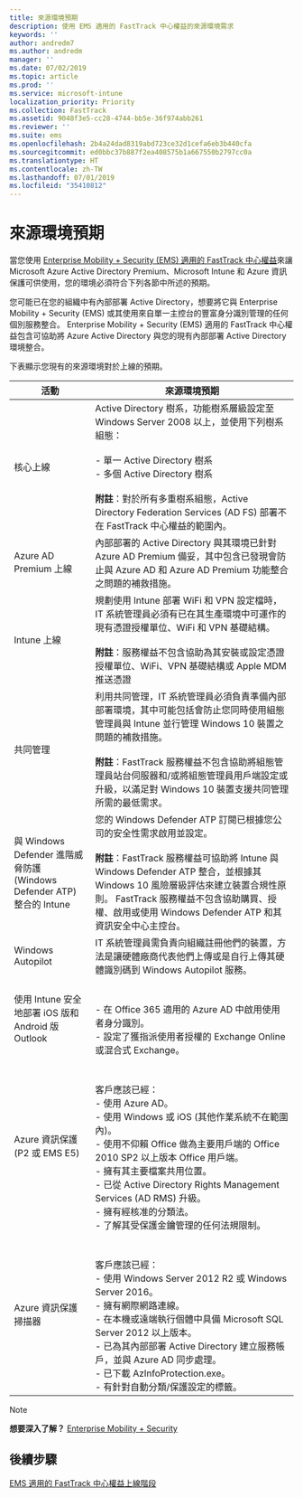 ```yaml
---
title: 來源環境預期
description: 使用 EMS 適用的 FastTrack 中心權益的來源環境需求
keywords: ''
author: andredm7
ms.author: andredm
manager: ''
ms.date: 07/02/2019
ms.topic: article
ms.prod: ''
ms.service: microsoft-intune
localization_priority: Priority
ms.collection: FastTrack
ms.assetid: 9048f3e5-cc28-4744-bb5e-36f974abb261
ms.reviewer: ''
ms.suite: ems
ms.openlocfilehash: 2b4a24dad8319abd723ce32d1cefa6eb3b440cfa
ms.sourcegitcommit: ed0bbc37b887f2ea408575b1a667550b2797cc0a
ms.translationtype: HT
ms.contentlocale: zh-TW
ms.lasthandoff: 07/01/2019
ms.locfileid: "35410812"
---
```

# <a name="source-environment-expectations"></a>來源環境預期

當您使用 [Enterprise Mobility + Security (EMS) 適用的 FastTrack 中心權益](EMS-fasttrack-benefit-for-EMS.md)來讓 Microsoft Azure Active Directory Premium、Microsoft Intune 和 Azure 資訊保護可供使用，您的環境必須符合下列各節中所述的預期。

您可能已在您的組織中有內部部署 Active Directory，想要將它與 Enterprise Mobility + Security (EMS) 或其使用來自單一主控台的豐富身分識別管理的任何個別服務整合。 Enterprise Mobility + Security (EMS) 適用的 FastTrack 中心權益包含可協助將 Azure Active Directory 與您的現有內部部署 Active Directory 環境整合。

下表顯示您現有的來源環境對於上線的預期。

|活動|來源環境預期|
|------------|----------------------------------|
|核心上線|Active Directory 樹系，功能樹系層級設定至 Windows Server 2008 以上，並使用下列樹系組態：<br /><br />- 單一 Active Directory 樹系<br />- 多個 Active Directory 樹系 </br></br>**附註**：對於所有多重樹系組態，Active Directory Federation Services (AD FS) 部署不在 FastTrack 中心權益的範圍內。|
|Azure AD Premium 上線|內部部署的 Active Directory 與其環境已針對 Azure AD Premium 備妥，其中包含已發現會防止與 Azure AD 和 Azure AD Premium 功能整合之問題的補救措施。|
|Intune 上線| 規劃使用 Intune 部署 WiFi 和 VPN 設定檔時，IT 系統管理員必須有已在其生產環境中可運作的現有憑證授權單位、WiFi 和 VPN 基礎結構。<br /><br /> **附註**：服務權益不包含協助為其安裝或設定憑證授權單位、WiFi、VPN 基礎結構或 Apple MDM 推送憑證  |
|共同管理|利用共同管理，IT 系統管理員必須負責準備內部部署環境，其中可能包括會防止您同時使用組態管理員與 Intune 並行管理 Windows 10 裝置之問題的補救措施。<br /><br />**附註**：FastTrack 服務權益不包含協助將組態管理員站台伺服器和/或將組態管理員用戶端設定或升級，以滿足對 Windows 10 裝置支援共同管理所需的最低需求。 |
|與 Windows Defender 進階威脅防護 (Windows Defender ATP) 整合的 Intune|您的 Windows Defender ATP 訂閱已根據您公司的安全性需求啟用並設定。<br /><br />**附註**：FastTrack 服務權益可協助將 Intune 與 Windows Defender ATP 整合，並根據其 Windows 10 風險層級評估來建立裝置合規性原則。 FastTrack 服務權益不包含協助購買、授權、啟用或使用 Windows Defender ATP 和其資訊安全中心主控台。 |
|Windows Autopilot|IT 系統管理員需負責向組織註冊他們的裝置，方法是讓硬體廠商代表他們上傳或是自行上傳其硬體識別碼到 Windows Autopilot 服務。 |
|使用 Intune 安全地部署 iOS 版和 Android 版Outlook|<br /><br />- 在 Office 365 適用的 Azure AD 中啟用使用者身分識別。<br />- 設定了獲指派使用者授權的 Exchange Online 或混合式 Exchange。<br />|
|Azure 資訊保護 (P2 或 EMS E5)|<br /><br />客戶應該已經： <br /> - 使用 Azure AD。<br />- 使用 Windows 或 iOS (其他作業系統不在範圍內)。<br /> - 使用不仰賴 Office 做為主要用戶端的 Office 2010 SP2 以上版本 Office 用戶端。 <br /> - 擁有其主要檔案共用位置。  <br /> - 已從 Active Directory Rights Management Services (AD RMS) 升級。 <br /> - 擁有經核准的分類法。 <br /> - 了解其受保護金鑰管理的任何法規限制。 <br />|
|Azure 資訊保護掃描器|<br /><br /> 客戶應該已經： <br /> - 使用 Windows Server 2012 R2 或 Windows Server 2016。<br /> - 擁有網際網路連線。 <br /> - 在本機或遠端執行個體中具備 Microsoft SQL Server 2012 以上版本。  <br /> - 已為其內部部署 Active Directory 建立服務帳戶，並與 Azure AD 同步處理。  <br /> - 已下載 AzInfoProtection.exe。 <br /> - 有針對自動分類/保護設定的標籤。<br />|

> [!NOTE]
> **想要深入了解？**
> [Enterprise Mobility + Security](https://www.microsoft.com/cloud-platform/enterprise-mobility)

## <a name="next-steps"></a>後續步驟

[EMS 適用的 FastTrack 中心權益上線階段](EMS-onboarding-phases.md)
